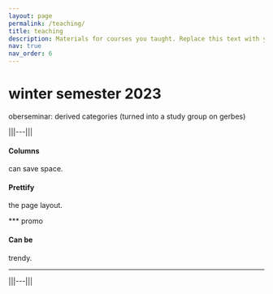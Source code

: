 ```yaml
---
layout: page
permalink: /teaching/
title: teaching
description: Materials for courses you taught. Replace this text with your description.
nav: true
nav_order: 6
---
```


# winter semester 2023
oberseminar: derived categories   (turned into a study group on gerbes)

|||---|||
#### Columns

can save space.

#### Prettify

the page layout.

*** promo
#### Can be

trendy.
***
|||---|||
